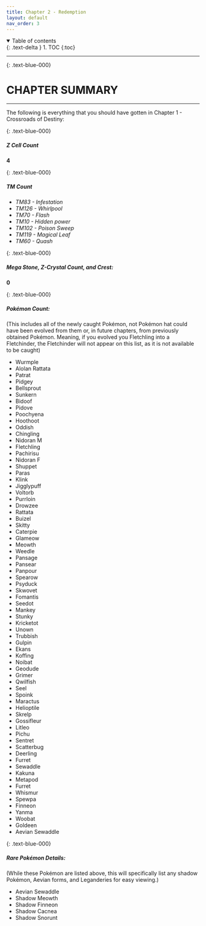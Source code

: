 ```yaml
---
title: Chapter 2 - Redemption
layout: default
nav_order: 3
---
```


<details open markdown="block">
  <summary>
    Table of contents
  </summary>
  {: .text-delta }
1. TOC
{:toc}
</details>

---

{: 	.text-blue-000}
# CHAPTER SUMMARY
---

The following is everything that you should have gotten in Chapter 1 - Crossroads of Destiny:

{: 	.text-blue-000}
##### Z Cell Count

**4**

{: 	.text-blue-000}
##### TM Count

 - *TM83 - Infestation*
 - *TM126 - Whirlpool*
 - *TM70 - Flash*
 - *TM10 - Hidden power*
 - *TM102 - Poison Sweep*
 - *TM119 - Magical Leaf*
 - *TM60 - Quash*

{: 	.text-blue-000}
##### Mega Stone, Z-Crystal Count, and Crest:

**0**

{: 	.text-blue-000}
##### Pokémon Count:

(This includes all of the newly caught Pokémon, not Pokémon hat could have been evolved from them or, in future chapters, from previously obtained Pokémon. Meaning, if you evolved you Fletchling into a Fletchinder, the Fletchinder will not appear on this list, as it is not available to be caught)

 - Wurmple
 - Alolan Rattata
 - Patrat
 - Pidgey
 - Bellsprout
 - Sunkern
 - Bidoof
 - Pidove
 - Poochyena
 - Hoothoot
 - Oddish
 - Chingling
 - Nidoran M
 - Fletchling
 - Pachirisu
 - Nidoran F
 - Shuppet
 - Paras
 - Klink
 - Jigglypuff
 - Voltorb
 - Purrloin
 - Drowzee
 - Rattata
 - Buizel
 - Skitty
 - Caterpie
 - Glameow
 - Meowth
 - Weedle
 - Pansage
 - Pansear
 - Panpour
 - Spearow
 - Psyduck
 - Skwovet
 - Fomantis
 - Seedot
 - Mankey
 - Stunky
 - Kricketot
 - Unown
 - Trubbish
 - Gulpin
 - Ekans
 - Koffing
 - Noibat
 - Geodude
 - Grimer
 - Qwilfish
 - Seel
 - Spoink
 - Maractus
 - Helioptile
 - Skrelp
 - Gossifleur
 - Litleo
 - Pichu
 - Sentret
 - Scatterbug
 - Deerling
 - Furret
 - Sewaddle
 - Kakuna
 - Metapod
 - Furret
 - Whismur
 - Spewpa
 - Finneon
 - Yanma
 - Woobat
 - Goldeen
 - Aevian Sewaddle

{: 	.text-blue-000}
##### Rare Pokémon Details:

(While these Pokémon are listed above, this will specifically  list any shadow Pokémon, Aevian forms, and Leganderies for easy viewing.)

 - Aevian Sewaddle
 - Shadow Meowth
 - Shadow Finneon
 - Shadow Cacnea
 - Shadow Snorunt





